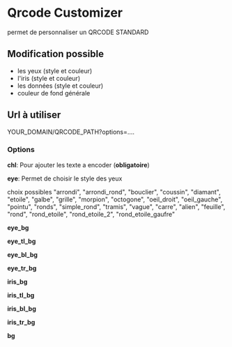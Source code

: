 # Qrcode Customizer
permet de personnaliser un QRCODE STANDARD

## Modification possible
* les yeux (style et couleur)
* l'iris (style et couleur)
* les données (style et couleur)
* couleur de fond générale

## Url à utiliser

YOUR_DOMAIN/QRCODE_PATH?options=....

### Options
**chl**: Pour ajouter les texte a encoder (**obligatoire**)

**eye**: Permet de choisir le style des yeux

choix possibles "arrondi", "arrondi_rond", "bouclier", "coussin", "diamant", "etoile", "galbe", "grille", "morpion", "octogone", "oeil_droit", "oeil_gauche", "pointu", "ronds", "simple_rond", "tramis", "vague", "carre", "alien", "feuille", "rond", "rond_etoile", "rond_etoile_2", "rond_etoile_gaufre"

**eye_bg**

**eye_tl_bg**

**eye_bl_bg**

**eye_tr_bg**

**iris_bg**

**iris_tl_bg**

**iris_bl_bg**

**iris_tr_bg**

**bg**

